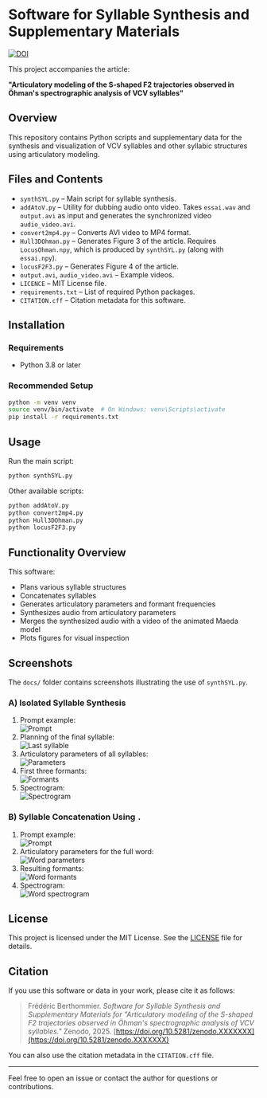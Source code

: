 # Software for Syllable Synthesis and Supplementary Materials

[![DOI](https://zenodo.org/badge/DOI/10.5281/zenodo.XXXXXXX.svg)](https://doi.org/10.5281/zenodo.XXXXXXX)

This project accompanies the article:

**"Articulatory modeling of the S-shaped F2 trajectories observed in Öhman's spectrographic analysis of VCV syllables"**

## Overview

This repository contains Python scripts and supplementary data for the synthesis and visualization of VCV syllables and other syllabic structures using articulatory modeling.

## Files and Contents

- `synthSYL.py` – Main script for syllable synthesis.  
- `addAtoV.py` – Utility for dubbing audio onto video. Takes `essai.wav` and `output.avi` as input and generates the synchronized video `audio_video.avi`.  
- `convert2mp4.py` – Converts AVI video to MP4 format.  
- `Hull3DOhman.py` – Generates Figure 3 of the article. Requires `LocusOhman.npy`, which is produced by `synthSYL.py` (along with `essai.npy`).  
- `locusF2F3.py` – Generates Figure 4 of the article.  
- `output.avi`, `audio_video.avi` – Example videos.  
- `LICENCE` – MIT License file.  
- `requirements.txt` – List of required Python packages.  
- `CITATION.cff` – Citation metadata for this software.

## Installation

### Requirements

- Python 3.8 or later

### Recommended Setup

```bash
python -m venv venv
source venv/bin/activate  # On Windows: venv\Scripts\activate
pip install -r requirements.txt
```

## Usage

Run the main script:

```bash
python synthSYL.py
```

Other available scripts:

```bash
python addAtoV.py
python convert2mp4.py
python Hull3DOhman.py
python locusF2F3.py
```

## Functionality Overview

This software:

- Plans various syllable structures  
- Concatenates syllables  
- Generates articulatory parameters and formant frequencies  
- Synthesizes audio from articulatory parameters  
- Merges the synthesized audio with a video of the animated Maeda model  
- Plots figures for visual inspection

## Screenshots

The `docs/` folder contains screenshots illustrating the use of `synthSYL.py`.

### A) Isolated Syllable Synthesis

1. Prompt example:  
   ![Prompt](docs/prompt.png)  
2. Planning of the final syllable:  
   ![Last syllable](docs/last_syllable.png)  
3. Articulatory parameters of all syllables:  
   ![Parameters](docs/articulatory_parameters.png)  
4. First three formants:  
   ![Formants](docs/formants.png)  
5. Spectrogram:  
   ![Spectrogram](docs/spectrogram.png)  

### B) Syllable Concatenation Using `.`

1. Prompt example:  
   ![Prompt](docs/word_prompt.png)  
2. Articulatory parameters for the full word:  
   ![Word parameters](docs/word_articulatory_parameters.png)  
3. Resulting formants:  
   ![Word formants](docs/word_formants.png)  
4. Spectrogram:  
   ![Word spectrogram](docs/word_spectrogram.png)

## License

This project is licensed under the MIT License. See the [LICENSE](./LICENSE) file for details.

## Citation

If you use this software or data in your work, please cite it as follows:

> Frédéric Berthommier. *Software for Syllable Synthesis and Supplementary Materials for "Articulatory modeling of the S-shaped F2 trajectories observed in Öhman's spectrographic analysis of VCV syllables."* Zenodo, 2025. [https://doi.org/10.5281/zenodo.XXXXXXX](https://doi.org/10.5281/zenodo.XXXXXXX)

You can also use the citation metadata in the `CITATION.cff` file.

---

Feel free to open an issue or contact the author for questions or contributions.

